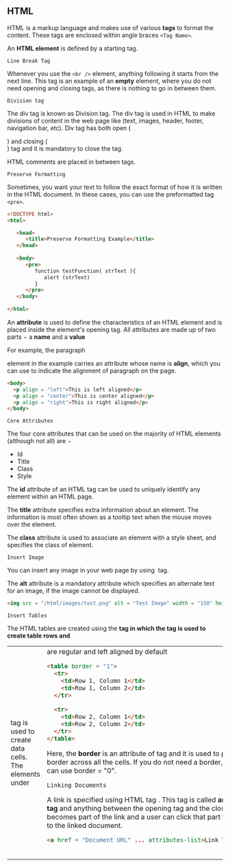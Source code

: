 ## HTML

HTML is a markup language and makes use of various **tags** to format the content. These tags are enclosed within angle braces `<Tag Name>`.

An **HTML element** is defined by a starting tag.

`Line Break Tag`

Whenever you use the `<br />` element, anything following it starts from the next line. This tag is an example of an **empty** element, where you do not need opening and closing tags, as there is nothing to go in between them.

`Division tag`

The div tag is known as Division tag. The div tag is used in HTML to make divisions of content in the web page like (text, images, header, footer, navigation bar, etc). Div tag has both open (<div>) and closing (</div>) tag and it is mandatory to close the tag.

HTML comments are placed in between **<!-- ... -->** tags.

`Preserve Formatting`

Sometimes, you want your text to follow the exact format of how it is written in the HTML document. In these cases, you can use the preformatted tag `<pre>`.

```html
<!DOCTYPE html>
<html>

   <head>
      <title>Preserve Formatting Example</title>
   </head>
	
   <body>
      <pre>
         function testFunction( strText ){
            alert (strText)
         }
      </pre>
   </body>
	
</html>
```

An **attribute** is used to define the characteristics of an HTML element and is placed inside the element's opening tag. All attributes are made up of two parts − a **name** and a **value**

For example, the paragraph **<p>** element in the example carries an attribute whose name is **align**, which you can use to indicate the alignment of paragraph on the page.

```html
<body> 
  <p align = "left">This is left aligned</p> 
  <p align = "center">This is center aligned</p> 
  <p align = "right">This is right aligned</p> 
</body>
```

`Core Attributes`

The four core attributes that can be used on the majority of HTML elements (although not all) are −

- Id
- Title
- Class
- Style

The **id** attribute of an HTML tag can be used to uniquely identify any element within an HTML page.

The **title** attribute specifies extra information about an element. The information is most often shown as a tooltip text when the mouse moves over the element.

The **class** attribute is used to associate an element with a style sheet, and specifies the class of element.

`Insert Image`

You can insert any image in your web page by using **<img>** tag.

The **alt** attribute is a mandatory attribute which specifies an alternate text for an image, if the image cannot be displayed.

```html
<img src = "/html/images/test.png" alt = "Test Image" width = "150" height = "100"/>
```

`Insert Tables`

The HTML tables are created using the **<table>** tag in which the **<tr>** tag is used to create table rows and **<td>** tag is used to create data cells. The elements under <td> are regular and left aligned by default

```html
<table border = "1">
  <tr>
    <td>Row 1, Column 1</td>
    <td>Row 1, Column 2</td>
  </tr>

  <tr>
    <td>Row 2, Column 1</td>
    <td>Row 2, Column 2</td>
  </tr>
</table>
```

Here, the **border** is an attribute of <table> tag and it is used to put a border across all the cells. If you do not need a border, then you can use border = "0".

`Linking Documents`

A link is specified using HTML tag <a>. This tag is called **anchor tag** and anything between the opening <a> tag and the closing </a> tag becomes part of the link and a user can click that part to reach to the linked document.

```html
<a href = "Document URL" ... attributes-list>Link Text</a> 
```